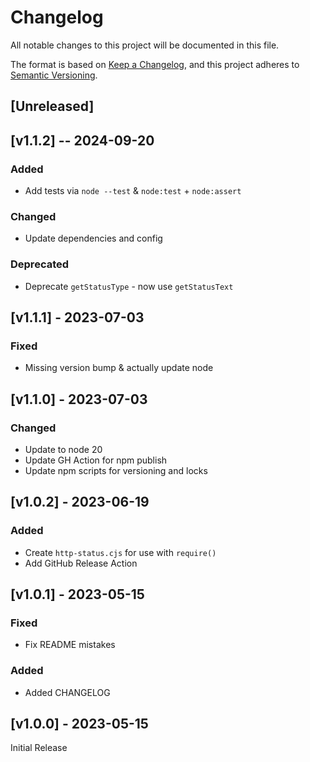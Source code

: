 <!-- markdownlint-disable -->
# Changelog
All notable changes to this project will be documented in this file.

The format is based on [Keep a Changelog](https://keepachangelog.com/en/1.0.0/),
and this project adheres to [Semantic Versioning](https://semver.org/spec/v2.0.0.html).

## [Unreleased]

## [v1.1.2] -- 2024-09-20

### Added
- Add tests via `node --test` & `node:test` + `node:assert`

### Changed
- Update dependencies and config

### Deprecated
- Deprecate `getStatusType` - now use `getStatusText`

## [v1.1.1] - 2023-07-03

### Fixed
- Missing version bump & actually update node

## [v1.1.0] - 2023-07-03

### Changed
- Update to node 20
- Update GH Action for npm publish
- Update npm scripts for versioning and locks

## [v1.0.2] - 2023-06-19

### Added
- Create `http-status.cjs` for use with `require()`
- Add GitHub Release Action

## [v1.0.1] - 2023-05-15

### Fixed
- Fix README mistakes

### Added
- Added CHANGELOG

## [v1.0.0] - 2023-05-15

Initial Release
